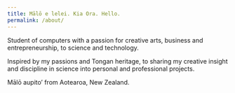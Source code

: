 ```yaml
---
title: Mālō e lelei. Kia Ora. Hello.
permalink: /about/
---
```


Student of computers with a passion for creative arts, business and entrepreneurship, to science and technology. 

Inspired by my passions and Tongan heritage, to sharing my creative insight and discipline in science into personal and professional projects.

Mālō aupito’ from Aotearoa, New Zealand.